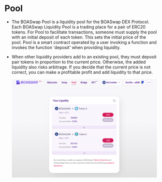 # Pool

- The BOASwap Pool is a liquidity pool for the BOASwap DEX Protocol.
  Each BOASwap Liquidity Pool is a trading place for a pair of ERC20 tokens.
  For Pool to facilitate transactions, someone must supply the pool with an initial deposit of each token. This sets the initial price of the pool.
  Pool is a smart contract operated by a user invoking a function and invokes the function 'deposit' when providing liquidity.

- When other liquidity providers add to an existing pool, they must deposit pair tokens in proportion to the current price.
  Otherwise, the added liquidity also risks arbitrage. If you decide that the current price is not correct, you can make a profitable profit and add liquidity to that price.

  ![img](assets/pool-0.png)
